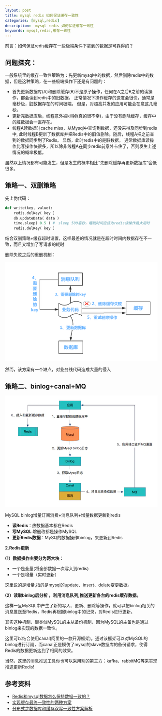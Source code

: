 ```yaml
---
layout: post
title: mysql redis 如何保证缓存一致性
categories: [mysql,redis]
description:  mysql redis 如何保证缓存一致性
keywords: mysql,redis,缓存一致性
---
```




前言：如何保证redis缓存在一些极端条件下拿到的数据是可靠得的？

## 问题探究：

一般系统里的缓存一致性策略为：先更新mysql中的数据，然后删除redis中的数据，但是这种策略，在一些极端操作下还是有问题的：

- 首先更新数据库(A)和删除缓存(B)不是原子操作，任何在A之后B之前的读操作，都会读到redis中的旧数据。
  正常情况下操作缓存的速度会很快，通常是毫秒级，脏数据存在的时间极端。
  但是，对超高并发的应用可能会在意这几毫秒。
- 更新完数据库后，线程意外被kill掉(真的很不幸)，由于没有删除缓存，缓存中的脏数据会一直存在。
- 线程A读数据时cache miss，从Mysql中查询到数据，还没来得及同步到redis中,
  此时线程B更新了数据库并把Redis中的旧值删除。随后，线程A把之前查到的数据同步到了Redis。
  显然，此时redis中的是脏数据。
  通常数据库读操作比写操作快很多，所以除非线程A在同步redis前意外卡住了，否则发生上述情况的概率极低。

虽然以上情况都有可能发生，但是发生的概率相比“先删除缓存再更新数据库”会低很多。



## 策略一、双删策略

先上伪代码：

```python
def write(key, value):
	redis.delKey( key )
	db.updateData( data )
	time.sleep( 0.5 ) #　sleep 500毫秒，睡眠时间应该为redis读操作最大用时
	redis.delKey( key )
```

结合双删策略+缓存超时设置，这样最差的情况就是在超时时间内数据存在不一致，而且又增加了写请求的耗时



删除失败之后的重删机制：

![image-20210304173633070](https://raw.githubusercontent.com/taoey/taoey.github.io/master/_pics/2021-02-26-mysql-redis数据一致性.assets/image-20210304173633070.png)

然而，该方案有一个缺点，对业务线代码造成大量的侵入



## 策略二、binlog+canal+MQ

![img](https://raw.githubusercontent.com/taoey/taoey.github.io/master/_pics/2021-02-26-mysql-redis数据一致性.assets/1049928-78c959e0e4696330.webp)

MySQL binlog增量订阅消费+消息队列+增量数据更新到redis

- **读Redis**：热数据基本都在Redis
- **写MySQL**:增删改都是操作MySQL
- **更新Redis数据**：MySQ的数据操作binlog，来更新到Redis

**2.Redis更新**

**(1）数据操作主要分为两大块：**

- 一个是全量(将全部数据一次写入到redis)
- 一个是增量（实时更新）

这里说的是增量,指的是mysql的update、insert、delate变更数据。

**(2）读取binlog后分析 ，利用消息队列,推送更新各台的redis缓存数据。**

这样一旦MySQL中产生了新的写入、更新、删除等操作，就可以把binlog相关的消息推送至Redis，Redis再根据binlog中的记录，对Redis进行更新。

其实这种机制，很类似MySQL的主从备份机制，因为MySQL的主备也是通过binlog来实现的数据一致性。

这里可以结合使用canal(阿里的一款开源框架)，通过该框架可以对MySQL的binlog进行订阅，而canal正是模仿了mysql的slave数据库的备份请求，使得Redis的数据更新达到了相同的效果。

当然，这里的消息推送工具你也可以采用别的第三方：kafka、rabbitMQ等来实现推送更新Redis!



## 参考资料

- [Redis和mysql数据怎么保持数据一致的？](https://juejin.cn/post/6844903805641818120)
- [实现缓存最终一致性的两种方案](https://www.jianshu.com/p/fbe6a7928229?utm_source=oschina-app)
- [分布式之数据库和缓存双写一致性方案解析](https://www.cnblogs.com/rjzheng/p/9041659.html?spm=a2c6h.12873639.0.0.2020fe8dbuaVRu)

